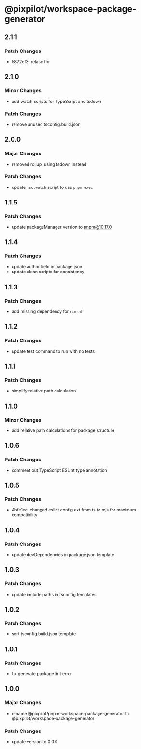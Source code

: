 # @pixpilot/workspace-package-generator

## 2.1.1

### Patch Changes

- 5872ef3: relase fix

## 2.1.0

### Minor Changes

- add watch scripts for TypeScript and tsdown

### Patch Changes

- remove unused tsconfig.build.json

## 2.0.0

### Major Changes

- removed rollup, using tsdown instead

### Patch Changes

- update `tsc:watch` script to use `pnpm exec`

## 1.1.5

### Patch Changes

- update packageManager version to pnpm@10.17.0

## 1.1.4

### Patch Changes

- update author field in package.json
- update clean scripts for consistency

## 1.1.3

### Patch Changes

- add missing dependency for `rimraf`

## 1.1.2

### Patch Changes

- update test command to run with no tests

## 1.1.1

### Patch Changes

- simplify relative path calculation

## 1.1.0

### Minor Changes

- add relative path calculations for package structure

## 1.0.6

### Patch Changes

- comment out TypeScript ESLint type annotation

## 1.0.5

### Patch Changes

- 4bfe1ec: changed eslint config ext from ts to mjs for maximum compatibility

## 1.0.4

### Patch Changes

- update devDependencies in package.json template

## 1.0.3

### Patch Changes

- update include paths in tsconfig templates

## 1.0.2

### Patch Changes

- sort tsconfig.build.json template

## 1.0.1

### Patch Changes

- fix generate package lint error

## 1.0.0

### Major Changes

- rename @pixpilot/pnpm-workspace-package-generator to @pixpilot/workspace-package-generator

### Patch Changes

- update version to 0.0.0

